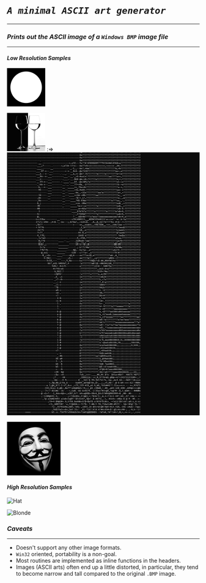 # ___`A minimal ASCII art generator`___

---------------
### ___Prints out the ASCII image of a `Windows BMP` image file___
-------------

#### ___Low Resolution Samples___
![Circle](./media/circle.bmp)


![Wine Glass](./media/wineglass.bmp) :=>
![ASCII](./wineglass.png)

![Vendetta](./media/vendetta.bmp)


#### ___High Resolution Samples___
![Hat](./media/highres/hat.bmp)


![Blonde](./media/highres/blonde.bmp)

### ___Caveats___
-----------------
- Doesn't support any other image formats.
- `Win32` oriented, portability is a non-goal.
- Most routines are implemented as inline functions in the headers.
- Images (ASCII arts) often end up a little distorted, in particular, they tend to become narrow and tall compared to the original `.BMP` image.
